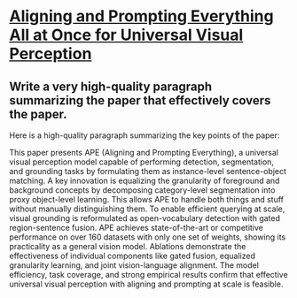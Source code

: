 # [Aligning and Prompting Everything All at Once for Universal Visual   Perception](https://arxiv.org/abs/2312.02153)

## Write a very high-quality paragraph summarizing the paper that effectively covers the paper.

 Here is a high-quality paragraph summarizing the key points of the paper:

This paper presents APE (Aligning and Prompting Everything), a universal visual perception model capable of performing detection, segmentation, and grounding tasks by formulating them as instance-level sentence-object matching. A key innovation is equalizing the granularity of foreground and background concepts by decomposing category-level segmentation into proxy object-level learning. This allows APE to handle both things and stuff without manually distinguishing them. To enable efficient querying at scale, visual grounding is reformulated as open-vocabulary detection with gated region-sentence fusion. APE achieves state-of-the-art or competitive performance on over 160 datasets with only one set of weights, showing its practicality as a general vision model. Ablations demonstrate the effectiveness of individual components like gated fusion, equalized granularity learning, and joint vision-language alignment. The model efficiency, task coverage, and strong empirical results confirm that effective universal visual perception with aligning and prompting at scale is feasible.
